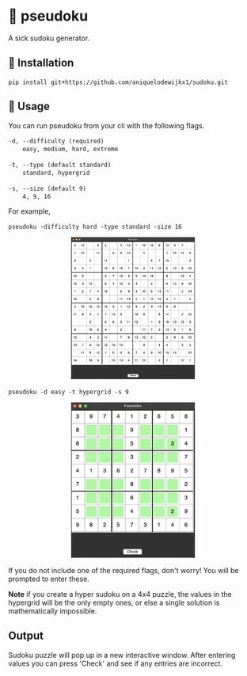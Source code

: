 # 🍙 pseudoku
A sick sudoku generator.

## 🥢 Installation
```
pip install git+https://github.com/aniquelodewijkx1/sudoku.git
```

## 🍣 Usage
 You can run pseudoku from your cli with the following flags.
    
    -d, --difficulty (required)
        easy, medium, hard, extreme

    -t, --type (default standard)
        standard, hypergrid

    -s, --size (default 9)
        4, 9, 16

For example, 
```
pseudoku -difficulty hard -type standard -size 16
```

<div style="text-align: center;">
  <img src="https://raw.githubusercontent.com/aniquelodewijkx1/pseudoku/main/images/regular_hard_16x16.png" alt="regulat hard 16x16" width="250">
</div>

```
pseudoku -d easy -t hypergrid -s 9
```

<div style="text-align: center;">
  <img src="https://raw.githubusercontent.com/aniquelodewijkx1/pseudoku/main/images/hyper_easy_9x9.png" alt="hyper easy 9x9" width="250">
</div>


If you do not include one of the required flags, don't worry! You will be prompted to enter these.

**Note** if you create a hyper sudoku on a 4x4 puzzle, the values in the hypergrid will be the only empty ones,
or else a single solution is mathematically impossible. 

## Output
Sudoku puzzle will pop up in a new interactive window.
After entering values you can press 'Check' and see if any entries are incorrect.
